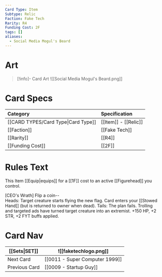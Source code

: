```yaml
---
Card Type: Item
Subtype: Relic
Faction: Fake Tech
Rarity: R4
Funding Cost: 2F
tags: []
aliases:
  - Social Media Mogul's Beard
---
```

# Art

> [!info]- Card Art
> ![[Social Media Mogul's Beard.png]]

# Card Specs

| Category | Specification| 
| :--- | :--- |
| [[CARD TYPES/Card Type\|Card Type]] | [[Item]] - [[Relic]] |  
| [[Faction]] | [[Fake Tech]] |  
| [[Rarity]] | [[R4]] | 
|[[Funding Cost]] | [[2F]] | 

# Rules Text  

This Item [[Equip|equips]] for a [[1F]] cost to an active [[Figurehead]] you control.  

[CEO's Wrath] Flip a coin--  
Heads: Target creature starts flying the new flag. Card enters your [[Stowed Hand]] (but is returned to owner when dead).
Tails: The plan fails. Trolling and targeted ads have turned target creature into an extremist. +150 HP, +2 STR, +2 FYT buffs applied.  

# Card Nav

| [[Sets\|SET]]           | ![[faketechlogo.png]]          |
| ------------- | ------------------------------ |
| Next Card     | [[0011 - Super Computer 1999]] |
| Previous Card | [[0009 - Startup Guy]]         |


